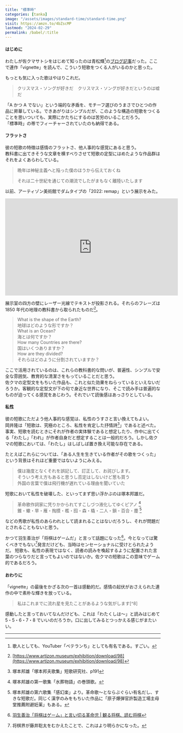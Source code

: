 ```yaml
---
title: "標準時"
categories: [tanka]
image: "/assets/images/standard-time/standard-time.png"
visit: https://amzn.to/4bZscMP
lastmod: "2024-02-29"
permalink: /babel/:title
---
```


#### はじめに

わたしが佐クマサトシをはじめて知ったのは青松輝[^1]の[ブログ記事](https://vetechu.hatenablog.com/entry/2019/03/04/091308)だった。ここで連作「vignette」を読んで、こういう短歌をつくる人がいるのかと思った。

もっとも気に入った歌はやはりこれだ。

> クリスマス・ソングが好きだ　クリスマス・ソングが好きだというのは嘘だ

「A かつ A でない」という端的な矛盾を、モチーフ選びのうまさでひとつの作品に昇華している。できあがりはシンプルだが、このような構造の短歌をつくることを思いついても、実際にかたちにするのは苦労のいることだろう。  
「標準時」の帯でフィーチャーされていたのも納得である。

#### フラットさ

彼の短歌の特徴は感情のフラットさ、他人事的な感覚にあると思う。  
教科書に出てきそうな文章を横すべりさせて短歌の定型にはめたような作品群はそれをよくあらわしている。

> 晩年は神秘主義へと陥った僕のほうから伝えておくね
>
> それは二十世紀を通じての潮流でしたがまもなく離陸いたします

以前、アーティゾン美術館でダムタイプの「2022: remap」という展示をみた。

<div class="youtube">
<iframe width="560" height="315" src="https://www.youtube.com/embed/Eaepz9JSak8?si=7ynSIQx5EkC1_oQ_" title="YouTube video player" frameborder="0" allow="accelerometer; autoplay; clipboard-write; encrypted-media; gyroscope; picture-in-picture; web-share" allowfullscreen></iframe>
</div>

展示室の四方の壁にレーザー光線でテキストが投影される。それらのフレーズは 1850 年代の地理の教科書から取られたものだ[^2]。

> What is the shape of the Earth?  
> 地球はどのような形ですか？  
> What is an Ocean?  
> 海とは何ですか？  
> How many Countries are there?  
> 国はいくつありますか？  
> How are they divided?  
> それらはどのように分割されていますか？

ここで活用されているのは、これらの教科書的な問いが、普遍性、シンプルで安全な雰囲気、教育的な清潔さをもっていることだと思う。  
佐クマの定型文をもちいた作品も、これと似た効果をねらっているといえないだろうか。客観的な定型文が下の句で身近な世界になり、そこで読み手は普遍的なものが迫ってくる感覚をあじわう。それでいて読後感はあっさりとしている。

#### 私性

彼の短歌にただよう他人事的な感覚は、私性のうすさと言い換えてもよい。  
岡井隆は「短歌は、究極のところ、私性を肯定した抒情詩[^3]」であると述べた。事実、短歌を読むときにそれが作者の実体験であると想定したり、作中に出てくる「わたし」「われ」が作者自身だと想定することは一般的だろう。しかし佐クマの短歌においては、「わたし」はしばしば置き換え可能な存在である。

たとえばこれらについては、「ある人生を生きている作者がその歌をつくった」という背景はそれほど重要ではないようにみえる。

> 僕は幾度となくそれを誤記して、訂正して、お詫びします。  
> そういう考え方もあると思うし否定はしないけど葱も買う  
> 外国の言葉で僕は飛行機が遅れている理由を聞いていた

短歌において私性を破壊した、といってまず思い浮かぶのは塚本邦雄だ。

> 革命歌作詞家に凭りかかられてすこしづつ液化してゆくピアノ [^7]  
> 錐・蠍・旱・雁・掏摸・檻・囮・森・橇・二人・鎖・百合・塵 [^5]

などの秀歌が私性のあらわれとして読まれることはないだろうし、それが問題だとされることもないと思う。

かつて羽生善治が「将棋はゲームだ」と言って話題になった[^4]。今となっては驚くべきでもない[^6]発言だけども、当時はセンセーショナルに受けとられたようだ。
短歌も、私性の表現ではなく、読者の読みを喚起するように配置された言葉のつらなりだと言ってもよいのではないか。佐クマの短歌はこの意味でゲーム的であるだろう。

#### おわりに

「vignette」の最後をかざる次の一首は感動的だ。感情の起伏がおさえられた連作の中で素朴な輝きを放っている。

> 私はこれまでに流れ星を見たことがあるような気がします[^8]

感動したと言っておいてなんだけども、これは「わたくしは〜」と読みはじめて 5・5・6・7・8 でいいのだろうか。口に出してみるとつっかえる感じがまたいい。

---

[^1]: 歌人としても、YouTuber「ベテランち」としても有名である。すごい。
[^2]: [https://www.artizon.museum/exhibition/download/98](https://www.artizon.museum/exhibition/download/98)
[^3]: 塚本邦雄「塚本邦夫歌集」短歌研究社、p191
[^4]: [羽生善治「将棋はゲーム」と言い切る革命児 \| 観る将棋、読む将棋](https://bunshun.jp/articles/-/11097)
[^5]: 塚本邦雄の第六歌集「感幻楽」より。革命歌〜とならぶぐらい有名だし、すきな短歌だ。同じく漢字のみをもちいた作品に「原子爆弾官許製造工場主母堂推薦附避妊薬」もある。
[^6]: 将棋界が藤井聡太をむかえたことで、これはより明らかになった。
[^7]: 塚本邦雄の第一歌集「水葬物語」の巻頭歌。
